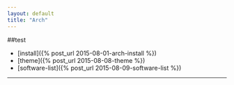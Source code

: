 ```yaml
---
layout: default
title: "Arch"
---
```

##test
* [install]({% post_url 2015-08-01-arch-install %})
* [theme]({% post_url 2015-08-08-theme %})
* [software-list]({% post_url 2015-08-09-software-list %})

***
